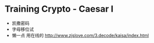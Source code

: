 # Training Crypto - Caesar I

* 凯撒密码
* 字母移位试
* 懒一点 用在线的 http://www.zjslove.com/3.decode/kaisa/index.html